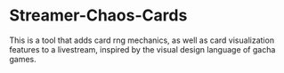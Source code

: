 # Streamer-Chaos-Cards
This is a tool that adds card rng mechanics, as well as card visualization features to a livestream, inspired by the visual design language of gacha games.
